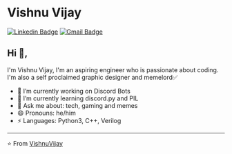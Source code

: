 # Vishnu Vijay 
[![Linkedin Badge](https://img.shields.io/badge/-vishnuvijay-blue?style=flat-square&logo=Linkedin&logoColor=white&link=https://www.linkedin.com/in/vishnu-vijay-6a9584154/)](https://www.linkedin.com/in/vishnu-vijay-6a9584154/)
[![Gmail Badge](https://img.shields.io/badge/-vishnuv8100@gmail.com-c14438?style=flat-square&logo=Gmail&logoColor=white&link=mailto:vishnuv8100@gmail.com)](mailto:vishnuv8100@gmail.com)

## Hi 👋, 
I'm Vishnu Vijay, I'm an aspiring engineer who is passionate about coding. I'm also a self proclaimed graphic designer and memelord✅

- 🔭 I’m currently working on Discord Bots
- 🌱 I’m currently learning discord.py and PIL
- 💬 Ask me about: tech, gaming and memes
- 😄 Pronouns: he/him
- ⚡ Languages: Python3, C++, Verilog





---
⭐️ From [VishnuVijay](https://github.com/v1shnu-v)

